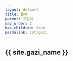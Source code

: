 ```yaml
---
layout: default
title: 둘째
parent: 고양이
nav_order: 2
has_children: true
permalink: cat/gazi
---
```


## {{ site.gazi_name }}

